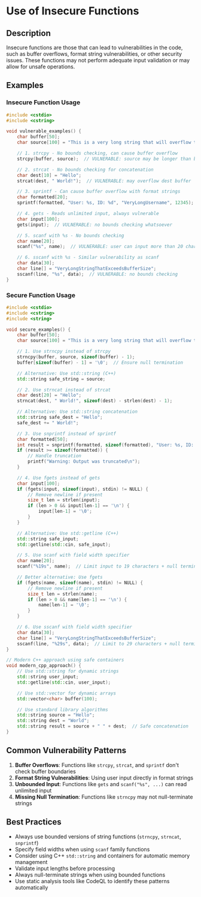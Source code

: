 # Use of Insecure Functions

## Description

Insecure functions are those that can lead to vulnerabilities in the code, such as buffer overflows, format string vulnerabilities, or other security issues.
These functions may not perform adequate input validation or may allow for unsafe operations.

## Examples

### Insecure Function Usage

```cpp
#include <cstdio>
#include <cstring>

void vulnerable_examples() {
    char buffer[50];
    char source[100] = "This is a very long string that will overflow the buffer";

    // 1. strcpy - No bounds checking, can cause buffer overflow
    strcpy(buffer, source);  // VULNERABLE: source may be longer than buffer

    // 2. strcat - No bounds checking for concatenation
    char dest[10] = "Hello";
    strcat(dest, " World!");  // VULNERABLE: may overflow dest buffer

    // 3. sprintf - Can cause buffer overflow with format strings
    char formatted[20];
    sprintf(formatted, "User: %s, ID: %d", "VeryLongUsername", 12345);  // VULNERABLE

    // 4. gets - Reads unlimited input, always vulnerable
    char input[100];
    gets(input);  // VULNERABLE: no bounds checking whatsoever

    // 5. scanf with %s - No bounds checking
    char name[20];
    scanf("%s", name);  // VULNERABLE: user can input more than 20 characters

    // 6. sscanf with %s - Similar vulnerability as scanf
    char data[30];
    char line[] = "VeryLongStringThatExceedsBufferSize";
    sscanf(line, "%s", data);  // VULNERABLE: no bounds checking
}
```

### Secure Function Usage

```cpp
#include <cstdio>
#include <cstring>
#include <string>

void secure_examples() {
    char buffer[50];
    char source[100] = "This is a very long string that will overflow the buffer";

    // 1. Use strncpy instead of strcpy
    strncpy(buffer, source, sizeof(buffer) - 1);
    buffer[sizeof(buffer) - 1] = '\0';  // Ensure null termination

    // Alternative: Use std::string (C++)
    std::string safe_string = source;

    // 2. Use strncat instead of strcat
    char dest[20] = "Hello";
    strncat(dest, " World!", sizeof(dest) - strlen(dest) - 1);

    // Alternative: Use std::string concatenation
    std::string safe_dest = "Hello";
    safe_dest += " World!";

    // 3. Use snprintf instead of sprintf
    char formatted[50];
    int result = snprintf(formatted, sizeof(formatted), "User: %s, ID: %d", "Username", 12345);
    if (result >= sizeof(formatted)) {
        // Handle truncation
        printf("Warning: Output was truncated\n");
    }

    // 4. Use fgets instead of gets
    char input[100];
    if (fgets(input, sizeof(input), stdin) != NULL) {
        // Remove newline if present
        size_t len = strlen(input);
        if (len > 0 && input[len-1] == '\n') {
            input[len-1] = '\0';
        }
    }

    // Alternative: Use std::getline (C++)
    std::string safe_input;
    std::getline(std::cin, safe_input);

    // 5. Use scanf with field width specifier
    char name[20];
    scanf("%19s", name);  // Limit input to 19 characters + null terminator

    // Better alternative: Use fgets
    if (fgets(name, sizeof(name), stdin) != NULL) {
        // Remove newline if present
        size_t len = strlen(name);
        if (len > 0 && name[len-1] == '\n') {
            name[len-1] = '\0';
        }
    }

    // 6. Use sscanf with field width specifier
    char data[30];
    char line[] = "VeryLongStringThatExceedsBufferSize";
    sscanf(line, "%29s", data);  // Limit to 29 characters + null terminator
}

// Modern C++ approach using safe containers
void modern_cpp_approach() {
    // Use std::string for dynamic strings
    std::string user_input;
    std::getline(std::cin, user_input);

    // Use std::vector for dynamic arrays
    std::vector<char> buffer(100);

    // Use standard library algorithms
    std::string source = "Hello";
    std::string dest = "World";
    std::string result = source + " " + dest;  // Safe concatenation
}
```

## Common Vulnerability Patterns

1. **Buffer Overflows**: Functions like `strcpy`, `strcat`, and `sprintf` don't check buffer boundaries
2. **Format String Vulnerabilities**: Using user input directly in format strings
3. **Unbounded Input**: Functions like `gets` and `scanf("%s", ...)` can read unlimited input
4. **Missing Null Termination**: Functions like `strncpy` may not null-terminate strings

## Best Practices

- Always use bounded versions of string functions (`strncpy`, `strncat`, `snprintf`)
- Specify field widths when using `scanf` family functions
- Consider using C++ `std::string` and containers for automatic memory management
- Validate input lengths before processing
- Always null-terminate strings when using bounded functions
- Use static analysis tools like CodeQL to identify these patterns automatically

